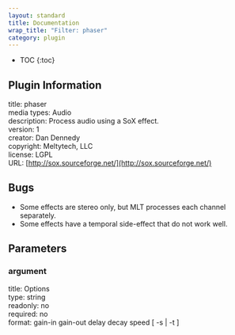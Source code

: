 ```yaml
---
layout: standard
title: Documentation
wrap_title: "Filter: phaser"
category: plugin
---
```

* TOC
{:toc}

## Plugin Information

title: phaser  
media types:
Audio  
description: Process audio using a SoX effect.  
version: 1  
creator: Dan Dennedy  
copyright: Meltytech, LLC  
license: LGPL  
URL: [http://sox.sourceforge.net/](http://sox.sourceforge.net/)  

## Bugs

* Some effects are stereo only, but MLT processes each channel separately.
* Some effects have a temporal side-effect that do not work well.


## Parameters

### argument

title: Options    
type: string  
readonly: no  
required: no  
format: gain-in gain-out delay decay speed [ -s | -t ]  

